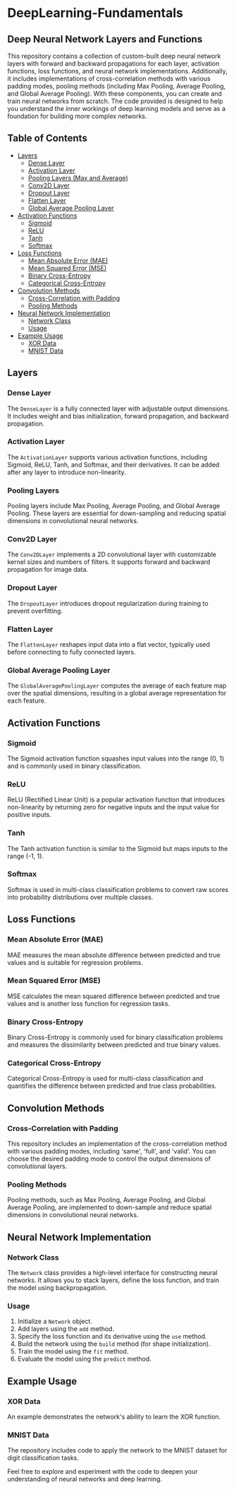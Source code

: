 # DeepLearning-Fundamentals
## Deep Neural Network Layers and Functions

This repository contains a collection of custom-built deep neural network layers with forward and backward propagations for each layer, activation functions, loss functions, and neural network implementations. Additionally, it includes implementations of cross-correlation methods with various padding modes, pooling methods (including Max Pooling, Average Pooling, and Global Average Pooling). With these components, you can create and train neural networks from scratch. The code provided is designed to help you understand the inner workings of deep learning models and serve as a foundation for building more complex networks.

## Table of Contents

- [Layers](#layers)
  - [Dense Layer](#dense-layer)
  - [Activation Layer](#activation-layer)
  - [Pooling Layers (Max and Average)](#pooling-layers)
  - [Conv2D Layer](#conv2d-layer)
  - [Dropout Layer](#dropout-layer)
  - [Flatten Layer](#flatten-layer)
  - [Global Average Pooling Layer](#global-average-pooling-layer)
- [Activation Functions](#activation-functions)
  - [Sigmoid](#sigmoid)
  - [ReLU](#relu)
  - [Tanh](#tanh)
  - [Softmax](#softmax)
- [Loss Functions](#loss-functions)
  - [Mean Absolute Error (MAE)](#mean-absolute-error-mae)
  - [Mean Squared Error (MSE)](#mean-squared-error-mse)
  - [Binary Cross-Entropy](#binary-cross-entropy)
  - [Categorical Cross-Entropy](#categorical-cross-entropy)
- [Convolution Methods](#convolution-methods)
  - [Cross-Correlation with Padding](#cross-correlation-with-padding)
  - [Pooling Methods](#pooling-methods)
- [Neural Network Implementation](#neural-network-implementation)
  - [Network Class](#network-class)
  - [Usage](#usage)
- [Example Usage](#example-usage)
  - [XOR Data](#xor-data)
  - [MNIST Data](#mnist-data)

## Layers

### Dense Layer

The `DenseLayer` is a fully connected layer with adjustable output dimensions. It includes weight and bias initialization, forward propagation, and backward propagation.

### Activation Layer

The `ActivationLayer` supports various activation functions, including Sigmoid, ReLU, Tanh, and Softmax, and their derivatives. It can be added after any layer to introduce non-linearity.

### Pooling Layers

Pooling layers include Max Pooling, Average Pooling, and Global Average Pooling. These layers are essential for down-sampling and reducing spatial dimensions in convolutional neural networks.

### Conv2D Layer

The `Conv2DLayer` implements a 2D convolutional layer with customizable kernel sizes and numbers of filters. It supports forward and backward propagation for image data.

### Dropout Layer

The `DropoutLayer` introduces dropout regularization during training to prevent overfitting.

### Flatten Layer

The `FlattenLayer` reshapes input data into a flat vector, typically used before connecting to fully connected layers.

### Global Average Pooling Layer

The `GlobalAveragePoolingLayer` computes the average of each feature map over the spatial dimensions, resulting in a global average representation for each feature.

## Activation Functions

### Sigmoid

The Sigmoid activation function squashes input values into the range (0, 1) and is commonly used in binary classification.

### ReLU

ReLU (Rectified Linear Unit) is a popular activation function that introduces non-linearity by returning zero for negative inputs and the input value for positive inputs.

### Tanh

The Tanh activation function is similar to the Sigmoid but maps inputs to the range (-1, 1).

### Softmax

Softmax is used in multi-class classification problems to convert raw scores into probability distributions over multiple classes.

## Loss Functions

### Mean Absolute Error (MAE)

MAE measures the mean absolute difference between predicted and true values and is suitable for regression problems.

### Mean Squared Error (MSE)

MSE calculates the mean squared difference between predicted and true values and is another loss function for regression tasks.

### Binary Cross-Entropy

Binary Cross-Entropy is commonly used for binary classification problems and measures the dissimilarity between predicted and true binary values.

### Categorical Cross-Entropy

Categorical Cross-Entropy is used for multi-class classification and quantifies the difference between predicted and true class probabilities.

## Convolution Methods

### Cross-Correlation with Padding

This repository includes an implementation of the cross-correlation method with various padding modes, including 'same', 'full', and 'valid'. You can choose the desired padding mode to control the output dimensions of convolutional layers.

### Pooling Methods

Pooling methods, such as Max Pooling, Average Pooling, and Global Average Pooling, are implemented to down-sample and reduce spatial dimensions in convolutional neural networks.

## Neural Network Implementation

### Network Class

The `Network` class provides a high-level interface for constructing neural networks. It allows you to stack layers, define the loss function, and train the model using backpropagation.

### Usage

1. Initialize a `Network` object.
2. Add layers using the `add` method.
3. Specify the loss function and its derivative using the `use` method.
4. Build the network using the `build` method (for shape initialization).
5. Train the model using the `fit` method.
6. Evaluate the model using the `predict` method.

## Example Usage

### XOR Data

An example demonstrates the network's ability to learn the XOR function.

### MNIST Data

The repository includes code to apply the network to the MNIST dataset for digit classification tasks.

Feel free to explore and experiment with the code to deepen your understanding of neural networks and deep learning.
